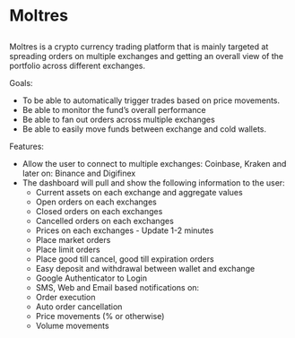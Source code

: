 ##
# Moltres
##

Moltres is a crypto currency trading platform that is mainly targeted at spreading orders on multiple exchanges and getting an overall view of the portfolio across different exchanges.

Goals: 
- To be able to automatically trigger trades based on price movements.
- Be able to monitor the fund’s overall performance
- Be able to fan out orders across multiple exchanges
- Be able to easily move funds between exchange and cold wallets.

Features:
- Allow the user to connect to multiple exchanges: Coinbase, Kraken and later on: Binance and Digifinex
- The dashboard will pull and show the following information to the user:
    - Current assets on each exchange and aggregate values
    - Open orders on each exchanges
    - Closed orders on each exchanges
    - Cancelled orders on each exchanges
    - Prices on each exchanges - Update 1-2 minutes
    - Place market orders
    - Place limit orders
    - Place good till cancel, good till expiration orders
    - Easy deposit and withdrawal between wallet and exchange
    - Google Authenticator to Login
    - SMS, Web and Email based notifications on:
     - Order execution
     - Auto order cancellation
     - Price movements (% or otherwise)
     - Volume movements
